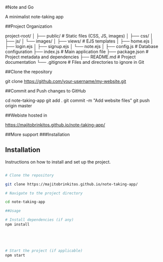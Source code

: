 #Note and Go

A minimalist note-taking app

##Project Organization

project-root/
│
├── public/             # Static files (CSS, JS, images)
│   ├── css/
│   ├── js/
│   └── images/
│
├── views/              # EJS templates
│   ├── home.ejs
│   ├── login.ejs
│   ├── signup.ejs
│   └── note.ejs
│
├── config.js           # Database configuration
├── index.js            # Main application file
├── package.json        # Project metadata and dependencies
├── README.md           # Project documentation
└── .gitignore          # Files and directories to ignore in Git

##Clone the repository

git clone https://github.com/your-username/my-website.git

##Commit and Push changes to GitHub

cd note-taking-app
git add .
git commit -m "Add website files"
git push origin master

##Webiste hosted in

https://majitobrinkitos.github.io/note-taking-app/

##More support
 ###Installation

 ## Installation

Instructions on how to install and set up the project.

```bash

# Clone the repository

git clone https://majitobrinkitos.github.io/note-taking-app/

# Navigate to the project directory

cd note-taking-app

##Usage

# Install dependencies (if any)
npm install





# Start the project (if applicable)
npm start


